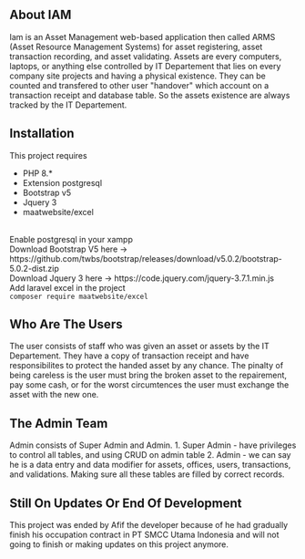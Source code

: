 ## About IAM
Iam is an Asset Management web-based application then called ARMS (Asset Resource Management Systems) for asset registering, asset transaction recording, and asset validating. Assets are
every computers, laptops, or anything else controlled by IT Departement that lies on every company site projects and having a physical existence. They can be counted and transfered to other user "handover" which account on a transaction receipt and database table. So the assets existence are always tracked by the IT Departement.

## Installation
This project requires
<ul>
    <li>PHP 8.*</li>
    <li>Extension postgresql</li>
    <li>Bootstrap v5</li>
    <li>Jquery 3</li>
    <li>maatwebsite/excel</li>
</ul>
<br>
Enable postgresql in your xampp
<br>
Download Bootstrap V5 here -> https://github.com/twbs/bootstrap/releases/download/v5.0.2/bootstrap-5.0.2-dist.zip
<br>
Download Jquery 3 here -> https://code.jquery.com/jquery-3.7.1.min.js
<br>
Add laravel excel in the project 
<br>
<code>composer require maatwebsite/excel</code>

## Who Are The Users
The user consists of staff who was given an asset or assets by the IT Departement. They have a copy of transaction receipt and have responsibilites to protect the handed asset by any chance. The pinalty of being careless is the user must bring the broken asset to the repairement, pay some cash, or for the worst circumtences the user must exchange the asset with the new one.

## The Admin Team
Admin consists of Super Admin and Admin.
    1.  Super Admin - have privileges to control all tables, and using CRUD on admin table
    2.  Admin - we can say he is a data entry and data modifier for assets, offices, users, transactions, and validations. Making
        sure all these tables are filled by correct records.

## Still On Updates Or End Of Development
This project was ended by Afif the developer because of he had gradually finish his occupation contract in PT SMCC Utama Indonesia and will not going to finish or making updates on this project anymore.
